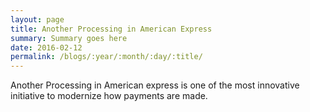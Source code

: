 ```yaml
---
layout: page
title: Another Processing in American Express
summary: Summary goes here
date: 2016-02-12
permalink: /blogs/:year/:month/:day/:title/
---
```

Another Processing in American express is one of the most innovative initiative to modernize how payments are made.